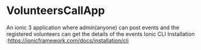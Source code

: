 # VolunteersCallApp
An ionic 3 application where admin(anyone) can post events and the registered volunteers can get the details of the events
Ionic CLI Installation :https://ionicframework.com/docs/installation/cli
